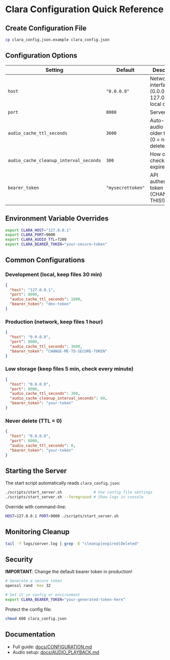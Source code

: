 # Clara Configuration Quick Reference

## Create Configuration File

```bash
cp clara_config.json.example clara_config.json
```

## Configuration Options

| Setting | Default | Description |
|---------|---------|-------------|
| `host` | `"0.0.0.0"` | Network interface (0.0.0.0 = all, 127.0.0.1 = local only) |
| `port` | `8000` | Server port |
| `audio_cache_ttl_seconds` | `3600` | Auto-delete audio files older than this (0 = never delete) |
| `audio_cache_cleanup_interval_seconds` | `300` | How often to check for expired files |
| `bearer_token` | `"mysecrettoken"` | API authentication token (CHANGE THIS!) |

## Environment Variable Overrides

```bash
export CLARA_HOST="127.0.0.1"
export CLARA_PORT=9000
export CLARA_AUDIO_TTL=7200
export CLARA_BEARER_TOKEN="your-secure-token"
```

## Common Configurations

### Development (local, keep files 30 min)
```json
{
  "host": "127.0.0.1",
  "port": 8000,
  "audio_cache_ttl_seconds": 1800,
  "bearer_token": "dev-token"
}
```

### Production (network, keep files 1 hour)
```json
{
  "host": "0.0.0.0",
  "port": 8000,
  "audio_cache_ttl_seconds": 3600,
  "bearer_token": "CHANGE-ME-TO-SECURE-TOKEN"
}
```

### Low storage (keep files 5 min, check every minute)
```json
{
  "host": "0.0.0.0",
  "port": 8000,
  "audio_cache_ttl_seconds": 300,
  "audio_cache_cleanup_interval_seconds": 60,
  "bearer_token": "your-token"
}
```

### Never delete (TTL = 0)
```json
{
  "host": "0.0.0.0",
  "port": 8000,
  "audio_cache_ttl_seconds": 0,
  "bearer_token": "your-token"
}
```

## Starting the Server

The start script automatically reads `clara_config.json`:

```bash
./scripts/start_server.sh              # Use config file settings
./scripts/start_server.sh --foreground # Show logs in console
```

Override with command-line:
```bash
HOST=127.0.0.1 PORT=9000 ./scripts/start_server.sh
```

## Monitoring Cleanup

```bash
tail -f logs/server.log | grep -E "cleanup|expired|Deleted"
```

## Security

**IMPORTANT**: Change the default bearer token in production!

```bash
# Generate a secure token
openssl rand -hex 32

# Set it in config or environment
export CLARA_BEARER_TOKEN="your-generated-token-here"
```

Protect the config file:
```bash
chmod 600 clara_config.json
```

## Documentation

- Full guide: [docs/CONFIGURATION.md](CONFIGURATION.md)
- Audio setup: [docs/AUDIO_PLAYBACK.md](AUDIO_PLAYBACK.md)

